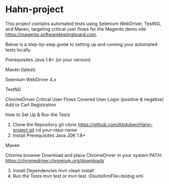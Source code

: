 # Hahn-project
This project contains automated tests using Selenium WebDriver, TestNG, and Maven, targeting critical user flows for the Magento demo site https://magento.softwaretestingboard.com.

Below is a step-by-step guide to setting up and running your automated tests locally.

Prerequisites
Java 1.8+ (or your version)


Maven (latest)


Selenium WebDriver 4.x


TestNG


ChromeDriver
Critical User Flows Covered
User Login (positive & negative)
Add to Cart
Registration


How to Set Up & Run the Tests
1. Clone the Repository
git clone https://github.com/Abduben/Hahn-project.git
cd your-repo-name
2. Install Prerequisites
Java JDK 1.8+


Maven


Chrome browser
Download and place ChromeDriver in your system PATH:
https://chromedriver.chromium.org/downloads


3. Install Dependencies
mvn clean install
4. Run the Tests
mvn test
or
mvn test -DsuiteXmlFile=testng.xml

